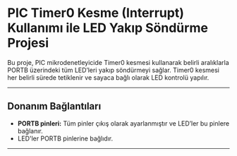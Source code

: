 # PIC Timer0 Kesme (Interrupt) Kullanımı ile LED Yakıp Söndürme Projesi

Bu proje, PIC mikrodenetleyicide Timer0 kesmesi kullanarak belirli aralıklarla PORTB üzerindeki tüm LED’leri yakıp söndürmeyi sağlar. Timer0 kesmesi her belirli sürede tetiklenir ve sayaca bağlı olarak LED kontrolü yapılır.

---

## Donanım Bağlantıları

- **PORTB pinleri:** Tüm pinler çıkış olarak ayarlanmıştır ve LED’ler bu pinlere bağlanır.
- LED'ler PORTB pinlerine bağlıdır.

---